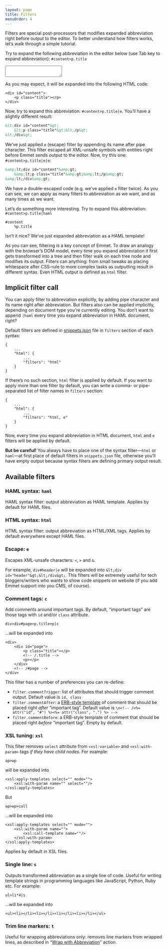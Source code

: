 ```yaml
---
layout: page
title: Filters
menuOrder: 4
---
```

Filters are special post-processors that modifies expanded abbreviation right before output to the editor. To better understand how filters works, let’s walk through a simple tutorial.

Try to expand the following abbreviation in the editor below (use Tab key to expand abbreviation): `#content>p.title`

<textarea class="cm-box"></textarea>

As you may expect, it will be expanded into the following HTML code:

	<div id="content">
		<p class="title"></p>
	</div>

Now, try to expand this abbreviation: `#content>p.title|e`. You’ll have a slightly different result:

```xml
&lt;div id="content"&gt;
	&lt;p class="title"&gt;&lt;/p&gt;
&lt;/div&gt;
```

We’ve just applied `e` (escape) filter by appending its name after pipe character. This filter escaped all XML-unsafe symbols with entities right before Emmet sends output to the editor. Now, try this one:  `#content>p.title|e|e`:

```xml
&amp;lt;div id="content"&amp;gt;
	&amp;lt;p class="title"&amp;gt;&amp;lt;/p&amp;gt;
&amp;lt;/div&amp;gt;
```

We have a double-escaped code (e.g. we’ve applied `e` filter twice). As you can see, we can apply as many filters to abbreviation as we want, and as many times as we want.

Let’s do something more interesting. Try to expand this abbreviation: `#content>p.title|haml`

	#content
		%p.title

Isn’t it nice? We've just expanded abbreviation as a HAML template!

As you can see, filtering is a key concept of Emmet. To draw an analogy with the browser’s DOM model, every time you expand abbreviation it first gets transformed into a tree and then filter walk on each tree node and modifies its output. Filters can anything: from small tweaks as placing whitespace after CSS-rule to more complex tasks as outputting result in different syntax. Even HTML output is defined as `html` filter.

## Implicit filter call

You can apply filter to abbreviation explicitly, by adding pipe character and its name right after abbreviation. But filters also can be applied implicitly, depending on document type you're currently editing. You don’t want to append `|haml` every time you expand abbreviation in HAML document, right?

Default filters are defined in [snippets.json](https://github.com/sergeche/zen-coding/blob/v0.7.1/snippets.json) file in `filters` section of each syntax:

	{
		...
		"html": {
			...
			"filters": "html"
		}
	}

If there’s no such section, `html` filter is applied by default. If you want to apply more than one filter by default, you can write a comma- or pipe-separated list of filter names in `filters` section:
	
	{
		...
		"html": {
			...
			"filters": "html, e"
		}
	}

Now, every time you expand abbreviation in HTML document, `html` and `e` filters will be applied by default.

**But be careful!** You always have to place one of the syntax filter—`html` or `haml`—at first place of default filters in `snippets.json` file, otherwise you’ll have empty output because syntax filters are defining primary output result.

## Available filters

### HAML syntax: `haml`
HAML syntax filter: output abbreviation as HAML template. Applies by default for HAML files.

### HTML syntax: `html`
HTML syntax filter: output abbreviation as HTML/XML tags. Applies by default everywhere except HAML files.

### Escape: `e`
Escapes XML-unsafe characters: `<`, `>` and `&`. 

For example, `div#header|e` will be expanded into `&lt;div id="header"&gt;&lt;/div&gt;`. This filters will be extremely useful for tech bloggers/writers who wants to show code snippets on website (if you add Emmet support into you CMS, of course).

### Comment tags: `c`
Add comments around important tags. By default, “important tags” are those tags with `id` and/or `class` attribute.

	div>div#page>p.title+p|c

...will be expanded into

	<div>
		<div id="page">
			<p class="title"></p>
			<!-- /.title -->
			<p></p>
		</div>
		<!-- /#page -->
	</div>
	
This filter has a number of preferences you can re-define:

* `filter.commentTrigger`: list of attributes that should trigger comment output. Default value is `id, class`
* `filter.commentAfter`: a [ERB-style template](http://underscorejs.org/#template) of comment that should be placed right _after_ “important tag”. Default value is `\n<!-- /<%= attr("id", "#") %><%= attr("class", ".") %> -->`
* `filter.commentBefore`: a ERB-style template of comment that should be placed right _before_ “important tag”. Empty by default.

### XSL tuning: `xsl`
This filter removes `select` attribute from `<xsl:variable>` and `<xsl:with-param>` tags _if they have child nodes_. For example:

	ap>wp 

will be expanded into 

	<xsl:apply-templates select="" mode="">
		<xsl:with-param name="" select=""/>
	</xsl:apply-templates>

But

	ap>wp>call

...will be expanded into

	<xsl:apply-templates select="" mode="">
		<xsl:with-param name="">
			<xsl:call-template name=""/>
		</xsl:with-param>
	</xsl:apply-templates>

Applies by default in XSL files.

### Single line: `s`

Outputs transformed abbreviation as a single line of code. Useful for writing template strings in programming languages like JavaScript, Python, Ruby etc. For example:

`ul>li*4|s`

...will be expanded into

	<ul><li></li><li></li><li></li><li></li></ul>
	
### Trim line markers: `t`

Useful for wrapping abbreviations only: removes line markers from wrapped lines, as described in “[Wrap with Abbreviation](/actions/wrap-with-abbreviation/)” action.

